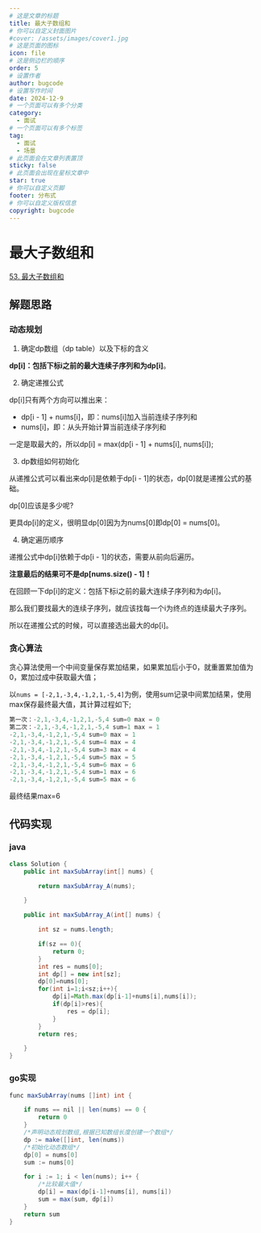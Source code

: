 ```yaml
---
# 这是文章的标题
title: 最大子数组和
# 你可以自定义封面图片
#cover: /assets/images/cover1.jpg
# 这是页面的图标
icon: file
# 这是侧边栏的顺序
order: 5
# 设置作者
author: bugcode
# 设置写作时间
date: 2024-12-9
# 一个页面可以有多个分类
category:
  - 面试
# 一个页面可以有多个标签
tag:
  - 面试
  - 场景
# 此页面会在文章列表置顶
sticky: false
# 此页面会出现在星标文章中
star: true
# 你可以自定义页脚
footer: 分布式
# 你可以自定义版权信息
copyright: bugcode
---
```


# 最大子数组和

[53. 最大子数组和](https://leetcode-cn.com/problems/maximum-subarray/)

## 解题思路

### 动态规划

1. 确定dp数组（dp table）以及下标的含义

**dp[i]：包括下标i之前的最大连续子序列和为dp[i]**。

2. 确定递推公式

dp[i]只有两个方向可以推出来：

- dp[i - 1] + nums[i]，即：nums[i]加入当前连续子序列和
- nums[i]，即：从头开始计算当前连续子序列和

一定是取最大的，所以dp[i] = max(dp[i - 1] + nums[i], nums[i]);

3. dp数组如何初始化

从递推公式可以看出来dp[i]是依赖于dp[i - 1]的状态，dp[0]就是递推公式的基础。

dp[0]应该是多少呢?

更具dp[i]的定义，很明显dp[0]因为为nums[0]即dp[0] = nums[0]。

4. 确定遍历顺序

递推公式中dp[i]依赖于dp[i - 1]的状态，需要从前向后遍历。

**注意最后的结果可不是dp[nums.size() - 1]！** 

在回顾一下dp[i]的定义：包括下标i之前的最大连续子序列和为dp[i]。

那么我们要找最大的连续子序列，就应该找每一个i为终点的连续最大子序列。

所以在递推公式的时候，可以直接选出最大的dp[i]。

### 贪心算法

贪心算法使用一个中间变量保存累加结果，如果累加后小于0，就重置累加值为0，累加过成中获取最大值；

以`nums = [-2,1,-3,4,-1,2,1,-5,4]`为例，使用sum记录中间累加结果，使用max保存最终最大值，其计算过程如下;

```java
第一次：-2,1,-3,4,-1,2,1,-5,4 sum=0 max = 0
第二次：-2,1,-3,4,-1,2,1,-5,4 sum=1 max = 1
-2,1,-3,4,-1,2,1,-5,4 sum=0 max = 1
-2,1,-3,4,-1,2,1,-5,4 sum=4 max = 4
-2,1,-3,4,-1,2,1,-5,4 sum=3 max = 4
-2,1,-3,4,-1,2,1,-5,4 sum=5 max = 5
-2,1,-3,4,-1,2,1,-5,4 sum=6 max = 6
-2,1,-3,4,-1,2,1,-5,4 sum=1 max = 6
-2,1,-3,4,-1,2,1,-5,4 sum=5 max = 6
```

最终结果max=6

## 代码实现

### java

~~~java
class Solution {
    public int maxSubArray(int[] nums) {

        return maxSubArray_A(nums);

    }

    public int maxSubArray_A(int[] nums) {

        int sz = nums.length;

        if(sz == 0){
            return 0;
        }
        int res = nums[0];
        int dp[] = new int[sz];
        dp[0]=nums[0];
        for(int i=1;i<sz;i++){
            dp[i]=Math.max(dp[i-1]+nums[i],nums[i]);
            if(dp[i]>res){
                res = dp[i];
            }
        }
        return res;

    }
}
~~~

### go实现

```java
func maxSubArray(nums []int) int {

	if nums == nil || len(nums) == 0 {
		return 0
	}
	/*声明动态规划数组,根据已知数组长度创建一个数组*/
	dp := make([]int, len(nums))
	/*初始化动态数组*/
	dp[0] = nums[0]
	sum := nums[0]

	for i := 1; i < len(nums); i++ {
		/*比较最大值*/
		dp[i] = max(dp[i-1]+nums[i], nums[i])
		sum = max(sum, dp[i])
	}
	return sum
}
```

